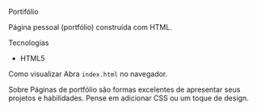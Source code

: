 Portifólio

Página pessoal (portfólio) construída com HTML.

Tecnologias
- HTML5

Como visualizar
Abra `index.html` no navegador.

Sobre
Páginas de portfólio são formas excelentes de apresentar seus projetos e habilidades. Pense em adicionar CSS ou um toque de design.
